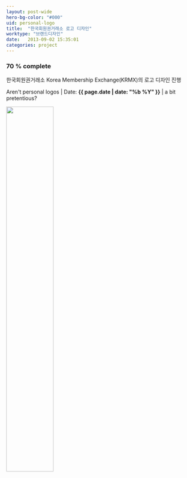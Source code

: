```yaml
---
layout: post-wide
hero-bg-color: "#000"
uid: personal-logo
title:  "한국회원권거래소 로고 디자인"
worktype: "브랜드디자인"
date:   2013-09-02 15:35:01
categories: project
---
```


<h3>70 % complete</h3>

<p>
	한국회원권거래소 Korea Membership Exchange(KRMX)의 로고 디자인 진행
</p>

<p class="meta">
  Aren't personal logos | Date: <strong>{{ page.date | date: "%b %Y" }}</strong> | a bit pretentious?
</p>

<div class="showcase">
  <img style="width:50%" src="/images/KRMX.png" alt="">
</div>
